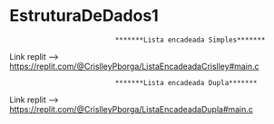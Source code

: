 # EstruturaDeDados1





                              *******Lista encadeada Simples*******
                              
Link replit --> https://replit.com/@CrislleyPborga/ListaEncadeadaCrislley#main.c   


                              *******Lista encadeada Dupla*******
                              
Link replit --> https://replit.com/@CrislleyPborga/ListaEncadeadaDupla#main.c       
